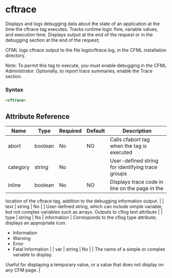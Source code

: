 # cftrace

Displays and logs debugging data about the state of an
 application at the time the cftrace tag executes. Tracks
 runtime logic flow, variable values, and execution time.
 Displays output at the end of the request or in the debugging
 section at the end of the request;

 CFML logs cftrace output to the file logs\cftrace.log, in
 the CFML installation directory.

 Note: To permit this tag to execute, you must enable debugging
 in the CFML Administrator. Optionally, to report trace
 summaries, enable the Trace section.

### Syntax

```html
<cftrace>
```

## Attribute Reference

| Name | Type | Required | Default | Description |
| --- | --- | --- | --- | --- |
| abort | boolean | No | NO | Calls cfabort tag when the tag is executed |
| category | string | No |  | User-defined string for identifying trace groups |
| inline | boolean | No | NO | Displays trace code in line on the page in the
 location of the cftrace tag, addition to the debugging
 information output. |
| text | string | No |  | User-defined string, which can include simple variable,
 but not complex variables such as arrays. Outputs to cflog
 text attribute |
| type | string | No | information | Corresponds to the cflog type attribute; displays an
 appropriate icon.

 * Information
 * Warning
 * Error
 * Fatal Information |
| var | string | No |  | The name of a simple or complex variable to display.

 Useful for displaying a temporary value, or a value that
 does not display on any CFM page. |
